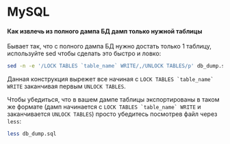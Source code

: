# MySQL

#### Как извлечь из полного дампа БД дамп только нужной таблицы

Бывает так, что с полного дампа БД нужно достать только 1 таблицу, используйте sed чтобы сделать это быстро и ловко:
```bash
sed -n -e '/LOCK TABLES `table_name` WRITE/,/UNLOCK TABLES/p' db_dump.sql > table_name.sql
```
Данная конструкция вырежет все начиная с ```LOCK TABLES `table_name` WRITE``` заканчивая первым ```UNLOCK TABLES```.

Чтобы убедиться, что в вашем дампе таблицы экспортированы в таком же формате
(дамп начинается с ```LOCK TABLES `table_name` WRITE``` и заканчивается ```UNLOCK TABLES```)
просто убедитесь посмотрев файл через `less`:
```bash
less db_dump.sql
```
